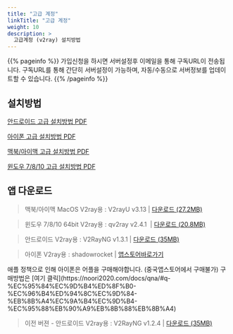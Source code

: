 ```yaml
---
title: "고급 계정"
linkTitle: "고급 계정"
weight: 10
description: >
  고급계정 (v2ray) 설치방법
---
```


{{% pageinfo %}}
가입신청을 하시면 서버설정후 이메일을 통해 구독URL이 전송됩니다.
구독URL를 통해 간단히 서버설정이 가능하며, 자동/수동으로 서버정보를 업데이트할 수 있습니다.
{{% /pageinfo %}}


## 설치방법

[안드로이드 고급 설치방법 PDF](/img/android-v2ray.pdf)

[아이폰 고급 설치방법 PDF](/img/ios-v2ray.pdf)

[맥북/아이맥 고급 설치방법 PDF](/img/macos-v2ray.pdf)

[윈도우 7/8/10 고급 설치방법 PDF](/img/winos-v2ray.pdf)

## 앱 다운로드

<blockquote><i class="fab fa-apple"></i> 맥북/아이맥 MacOS V2ray용 : V2rayU v3.13 | 
<a href="http://v2red.com/files/public-docs/macos/V2rayU.dmg" target="_blank" rel="noopener">다운로드 (27.2MB)</a>
</blockquote>

<blockquote><i class="fab fa-windows"></i> 윈도우 7/8/10 64bit V2ray용 : qv2ray v2.4.1  | 
<a href="http://v2red.com/files/public-docs/win/qv2ray.zip" target="_blank" rel="noopener">다운로드 (20.8MB)</a> 
</blockquote>

<blockquote><i class="fab fa-android"></i> 안드로이드 V2ray용 : V2RayNG v1.3.1 | 
<a href="http://v2red.com/files/public-docs/android/noori_1.3.1.apk" target="_blank" rel="noopener">다운로드 (35MB)</a>
</blockquote>

<blockquote><i class="fab fa-apple"></i> 아이폰 V2ray용 : shadowrocket | 
<a href="https://apps.apple.com/us/app/shadowrocket/id932747118" target="_blank" rel="noopener">앱스토어바로가기</a>
</blockquote>
애플 정책으로 인해 아이폰은 어플을 구매해야합니다. (중국앱스토어에서 구매불가)
구매방법은 [여기 클릭](https://noori2020.com/docs/qna/#q-%EC%95%84%EC%9D%B4%ED%8F%B0-%EC%96%B4%ED%94%8C%EC%9D%84-%EB%8B%A4%EC%9A%B4%EC%9D%B4-%EC%95%88%EB%90%A9%EB%8B%88%EB%8B%A4)



<blockquote><i class="fab fa-android"></i> 이전 버젼 - 안드로이드 V2ray용 : V2RayNG v1.2.4 | 
<a href="http://v2red.com/files/public-docs/android/v2rayNG_1.2.4.apk" target="_blank" rel="noopener">다운로드 (35MB)</a>
</blockquote>


